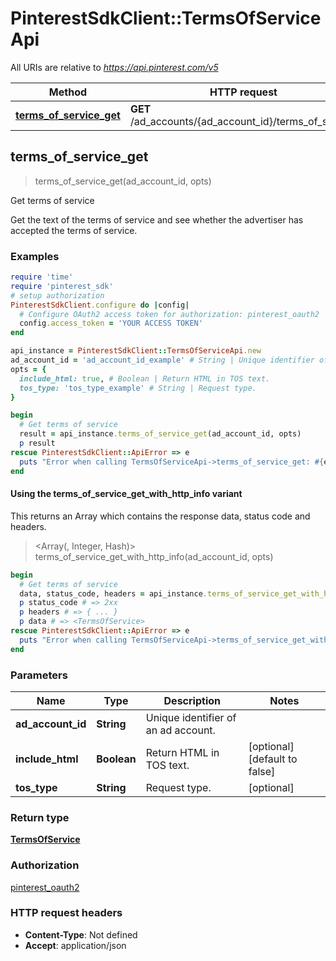 # PinterestSdkClient::TermsOfServiceApi

All URIs are relative to *https://api.pinterest.com/v5*

| Method | HTTP request | Description |
| ------ | ------------ | ----------- |
| [**terms_of_service_get**](TermsOfServiceApi.md#terms_of_service_get) | **GET** /ad_accounts/{ad_account_id}/terms_of_service | Get terms of service |


## terms_of_service_get

> <TermsOfService> terms_of_service_get(ad_account_id, opts)

Get terms of service

Get the text of the terms of service and see whether the advertiser has accepted the terms of service.

### Examples

```ruby
require 'time'
require 'pinterest_sdk'
# setup authorization
PinterestSdkClient.configure do |config|
  # Configure OAuth2 access token for authorization: pinterest_oauth2
  config.access_token = 'YOUR ACCESS TOKEN'
end

api_instance = PinterestSdkClient::TermsOfServiceApi.new
ad_account_id = 'ad_account_id_example' # String | Unique identifier of an ad account.
opts = {
  include_html: true, # Boolean | Return HTML in TOS text.
  tos_type: 'tos_type_example' # String | Request type.
}

begin
  # Get terms of service
  result = api_instance.terms_of_service_get(ad_account_id, opts)
  p result
rescue PinterestSdkClient::ApiError => e
  puts "Error when calling TermsOfServiceApi->terms_of_service_get: #{e}"
end
```

#### Using the terms_of_service_get_with_http_info variant

This returns an Array which contains the response data, status code and headers.

> <Array(<TermsOfService>, Integer, Hash)> terms_of_service_get_with_http_info(ad_account_id, opts)

```ruby
begin
  # Get terms of service
  data, status_code, headers = api_instance.terms_of_service_get_with_http_info(ad_account_id, opts)
  p status_code # => 2xx
  p headers # => { ... }
  p data # => <TermsOfService>
rescue PinterestSdkClient::ApiError => e
  puts "Error when calling TermsOfServiceApi->terms_of_service_get_with_http_info: #{e}"
end
```

### Parameters

| Name | Type | Description | Notes |
| ---- | ---- | ----------- | ----- |
| **ad_account_id** | **String** | Unique identifier of an ad account. |  |
| **include_html** | **Boolean** | Return HTML in TOS text. | [optional][default to false] |
| **tos_type** | **String** | Request type. | [optional] |

### Return type

[**TermsOfService**](TermsOfService.md)

### Authorization

[pinterest_oauth2](../README.md#pinterest_oauth2)

### HTTP request headers

- **Content-Type**: Not defined
- **Accept**: application/json


